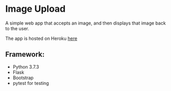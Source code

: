 # Image Upload

A simple web app that accepts an image, and then displays that image back to the user.

The app is hosted on Heroku [here](https://quiet-reef-91703.herokuapp.com/)

## Framework:
- Python 3.7.3
- Flask
- Bootstrap
- pytest for testing
